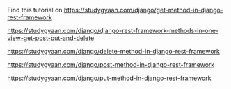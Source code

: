 Find this tutorial on https://studygyaan.com/django/get-method-in-django-rest-framework

https://studygyaan.com/django/django-rest-framework-methods-in-one-view-get-post-put-and-delete

https://studygyaan.com/django/delete-method-in-django-rest-framework

https://studygyaan.com/django/post-method-in-django-rest-framework

https://studygyaan.com/django/put-method-in-django-rest-framework
